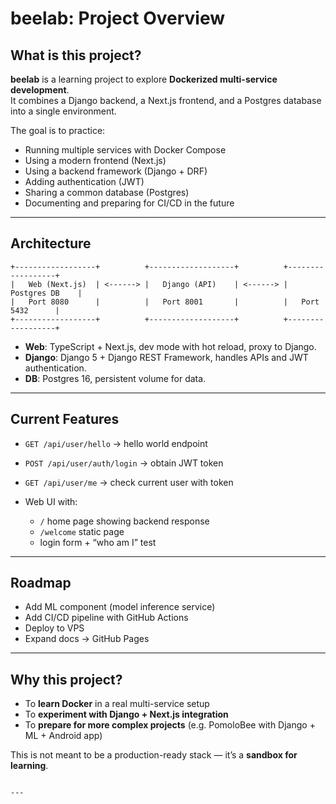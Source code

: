 # beelab: Project Overview

## What is this project?

**beelab** is a learning project to explore **Dockerized multi-service development**.  
It combines a Django backend, a Next.js frontend, and a Postgres database into a single environment.

The goal is to practice:
- Running multiple services with Docker Compose
- Using a modern frontend (Next.js)
- Using a backend framework (Django + DRF)
- Adding authentication (JWT)
- Sharing a common database (Postgres)
- Documenting and preparing for CI/CD in the future

---

## Architecture

```plaintext
+------------------+          +-------------------+          +------------------+
|   Web (Next.js)  | <------> |   Django (API)    | <------> |   Postgres DB    |
|   Port 8080      |          |   Port 8001       |          |   Port 5432      |
+------------------+          +-------------------+          +------------------+
````

* **Web**: TypeScript + Next.js, dev mode with hot reload, proxy to Django.
* **Django**: Django 5 + Django REST Framework, handles APIs and JWT authentication.
* **DB**: Postgres 16, persistent volume for data.

---

## Current Features

* `GET /api/user/hello` → hello world endpoint
* `POST /api/user/auth/login` → obtain JWT token
* `GET /api/user/me` → check current user with token
* Web UI with:

  * `/` home page showing backend response
  * `/welcome` static page
  * login form + “who am I” test

---

## Roadmap

* Add ML component (model inference service)
* Add CI/CD pipeline with GitHub Actions
* Deploy to VPS
* Expand docs → GitHub Pages

---

## Why this project?

* To **learn Docker** in a real multi-service setup
* To **experiment with Django + Next.js integration**
* To **prepare for more complex projects** (e.g. PomoloBee with Django + ML + Android app)

This is not meant to be a production-ready stack — it’s a **sandbox for learning**.

```

---